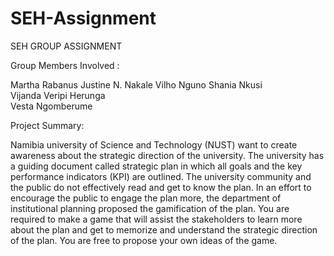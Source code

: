 # SEH-Assignment
SEH GROUP ASSIGNMENT

Group Members Involved :

Martha Rabanus
Justine N. Nakale
Vilho Nguno 
Shania Nkusi  
Vijanda Veripi Herunga   
Vesta Ngomberume  

Project Summary:

Namibia university of Science and Technology (NUST) want to create awareness about the strategic direction
of the university. The university has a guiding document called strategic plan in which all goals and the key
performance indicators (KPI) are outlined. The university community and the public do not effectively read and
get to know the plan. In an effort to encourage the public to engage the plan more, the department of
institutional planning proposed the gamification of the plan. You are required to make a game that will assist
the stakeholders to learn more about the plan and get to memorize and understand the strategic direction of
the plan. You are free to propose your own ideas of the game.


